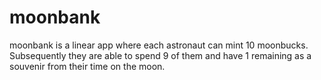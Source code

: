 # moonbank

moonbank is a linear app where each astronaut can mint 10 moonbucks.
Subsequently they are able to spend 9 of them and have 1 remaining as a souvenir from their time on the moon.
